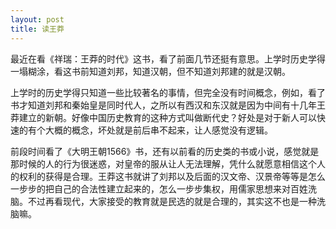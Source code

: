 ```yaml
---
layout: post
title: 读王莽
---
```

最近在看《祥瑞：王莽的时代》这书，看了前面几节还挺有意思。上学时历史学得一塌糊涂，看这书前知道刘邦，知道汉朝，但不知道刘邦建的就是汉朝。

上学时的历史学得只知道一些比较著名的事情，但完全没有时间概念，例如，看了书才知道刘邦和秦始皇是同时代人，之所以有西汉和东汉就是因为中间有十几年王莽建立的新朝。好像中国历史教育的这种方式叫做断代史？好处是对于新人可以快速的有个大概的概念，坏处就是前后串不起来，让人感觉没有逻辑。

前段时间看了《大明王朝1566》书，还有以前看的历史类的书或小说，感觉就是那时候的人的行为很迷惑，对皇帝的服从让人无法理解，凭什么就愿意相信这个人的权利的获得是合理。王莽这书就讲了刘邦以及后面的汉文帝、汉景帝等等是怎么一步步的把自己的合法性建立起来的，怎么一步步集权，用儒家思想来对百姓洗脑。不过再看现代，大家接受的教育就是民选的就是合理的，其实这不也是一种洗脑嘛。

